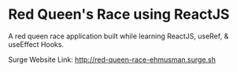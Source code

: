 # Red Queen's Race using ReactJS

A red queen race application built while learning ReactJS, useRef, & useEffect Hooks.

Surge Website Link: http://red-queen-race-ehmusman.surge.sh
